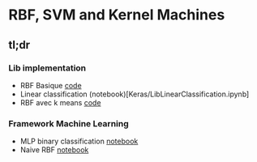 # RBF, SVM and Kernel Machines

## tl;dr

### Lib implementation

* RBF Basique [code](../part2/Unity_dll/Unity_dll/Source.cpp#L130)
* Linear classification (notebook)[Keras/LibLinearClassification.ipynb]
* RBF avec k means [code](../part2/ConsoleApplication/ConsoleApplication/ConsoleApplication.cpp#L168)

### Framework Machine Learning

* MLP binary classification [notebook](Keras/KerasMLPClassification.ipynb)
* Naive RBF [notebook](Keras/LibNaiveRBFClassification.ipynb)
